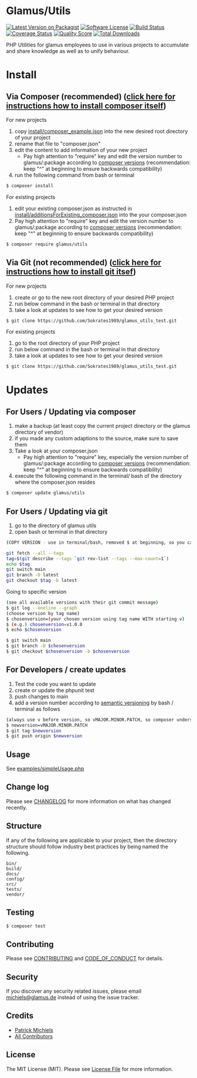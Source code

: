 # Glamus/Utils

[![Latest Version on Packagist][ico-version]][link-packagist]
[![Software License][ico-license]](LICENSE.md)
[![Build Status][ico-travis]][link-travis]
[![Coverage Status][ico-scrutinizer]][link-scrutinizer]
[![Quality Score][ico-code-quality]][link-code-quality]
[![Total Downloads][ico-downloads]][link-downloads]


PHP Utilities for glamus employees to use in various projects to accumulate and share knowledge as well as to unify behaviour.


# Install

## Via Composer (recommended) ([click here for instructions how to install composer itself](https://getcomposer.org/))

For new projects 
1. copy [install/composer_example.json](install/composer_example.json) into the new desired root directory of your project
2. rename that file to "composer.json"
3. edit the content to add information of your new project
   - Pay high attention to "require" key and edit the version number to glamus/:package according to [composer versions](https://getcomposer.org/doc/articles/versions.md) (recommendation: keep "^" at beginning to ensure backwards compatibility)
4. run the following command from bash or terminal 

``` bash
$ composer install
```

For existing projects
1. edit your existing composer.json as instructed in [install/additionsForExisting_composer.json](install/additionsForExisting_composer.json) into the your composer.json
2. Pay high attention to "require" key and edit the version number to glamus/:package according to [composer versions](https://getcomposer.org/doc/articles/versions.md) (recommendation: keep "^" at beginning to ensure backwards compatibility)

``` bash
$ composer require glamus/utils
```

## Via Git (not recommended) ([click here for instructions how to install git itsef](https://github.com/git-guides/install-git))

For new projects
1. create or go to the new root directory of your desired PHP project
2. run below command in the bash or terminal in that directory
3. take a look at updates to see how to get your desired version

``` bash
$ git clone https://github.com/Sokrates1989/glamus_utils_test.git
```

For existing projects
1. go to the root directory of your PHP project
2. run below command in the bash or terminal in that directory
3. take a look at updates to see how to get your desired version

``` bash
$ git clone https://github.com/Sokrates1989/glamus_utils_test.git
```

# Updates

## For Users / Updating via composer 

1. make a backup (at least copy the current project directory or the glamus directory of vendor)
2. if you made any custom adaptions to the source, make sure to save them
3. Take a look at your composer.json
    - Pay high attention to "require" key, especially the version number of glamus/:package according to [composer versions](https://getcomposer.org/doc/articles/versions.md) (recommendation: keep "^" at beginning to ensure backwards compatibility)
4. execute the following command in the terminal/ bash of the directory  where the composer.json resides

``` bash
$ composer update glamus/utils
```


## For Users / Updating via git

1. go to the directory of glamus utils 
2. open bash or terminal in that directory

``` bash
(COPY VERSION - use in terminal/bash, removed $ at beginning, so you can simply copy/ paste)

git fetch --all --tags
tag=$(git describe --tags `git rev-list --tags --max-count=1`)
echo $tag
git switch main
git branch -D latest
git checkout $tag -b latest
```

Going to specific version
``` bash
(see all available versions with their git commit message)
$ git log --oneline --graph
(choose version by tag name)
$ chosenversion=(your chosen version using tag name WITH starting v)
$ (e.g.) chosenversion=v1.0.0
$ echo $chosenversion

$ git switch main
$ git branch -D $chosenversion
$ git checkout $chosenversion -b $chosenversion
```


## For Developers / create updates

1. Test the code you want to update
2. create or update the phpunit test
3. push changes to main
4. add a version number according to [semantic versioning](https://semver.org/) by bash / terminal as follows

``` bash
(always use v before version, so vMAJOR.MINOR.PATCH, so composer understands versions)
$ newversion=vMAJOR.MINOR.PATCH
$ git tag $newversion
$ git push origin $newversion
```

## Usage

See [examples/simpleUsage.php](examples/simpleUsage.php)

## Change log

Please see [CHANGELOG](CHANGELOG.md) for more information on what has changed recently.


## Structure

If any of the following are applicable to your project, then the directory structure should follow industry best practices by being named the following.

```
bin/        
build/
docs/
config/
src/
tests/
vendor/
```

## Testing

``` bash
$ composer test
```

## Contributing

Please see [CONTRIBUTING](CONTRIBUTING.md) and [CODE_OF_CONDUCT](CODE_OF_CONDUCT.md) for details.

## Security

If you discover any security related issues, please email michiels@glamus.de instead of using the issue tracker.

## Credits

- [Patrick Michiels][link-author]
- [All Contributors][link-contributors]

## License

The MIT License (MIT). Please see [License File](LICENSE.md) for more information.

[ico-version]: https://img.shields.io/packagist/v/glamus/utils.svg?style=flat-square
[ico-license]: https://img.shields.io/badge/license-MIT-brightgreen.svg?style=flat-square
[ico-travis]: https://img.shields.io/travis/glamus/utils/master.svg?style=flat-square
[ico-scrutinizer]: https://img.shields.io/scrutinizer/coverage/g/glamus/utils.svg?style=flat-square
[ico-code-quality]: https://img.shields.io/scrutinizer/g/glamus/utils.svg?style=flat-square
[ico-downloads]: https://img.shields.io/packagist/dt/glamus/utils.svg?style=flat-square

[link-packagist]: https://packagist.org/packages/glamus/utils
[link-travis]: https://travis-ci.org/glamus/utils
[link-scrutinizer]: https://scrutinizer-ci.com/g/glamus/utils/code-structure
[link-code-quality]: https://scrutinizer-ci.com/g/glamus/utils
[link-downloads]: https://packagist.org/packages/glamus/utils
[link-author]: https://github.com/Sokrates1989
[link-contributors]: ../../contributors
